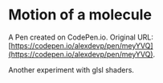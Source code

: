 # Motion of a molecule

A Pen created on CodePen.io. Original URL: [https://codepen.io/alexdevp/pen/meyYVQ](https://codepen.io/alexdevp/pen/meyYVQ).

Another experiment with glsl shaders.